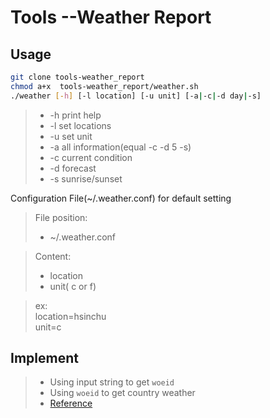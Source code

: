 # Tools --Weather Report
## Usage

```bash
git clone tools-weather_report
chmod a+x  tools-weather_report/weather.sh
./weather [-h] [-l location] [-u unit] [-a|-c|-d day|-s]
```

>+ -h print help
>+ -l set locations
>+ -u set unit
>+ -a all information(equal -c -d 5 -s)
>+ -c current condition
>+ -d forecast
>+ -s  sunrise/sunset

Configuration File(~/.weather.conf) for default setting
>File position:
>+ ~/.weather.conf

>Content:
>+ location
>+ unit( c or f)

> ex:<br>
> location=hsinchu<br>
> unit=c<br>

## Implement
> + Using input string to get `woeid`
> + Using `woeid` to get country weather
>+ [Reference](https://developer.yahoo.com/weather/documentation.html)
